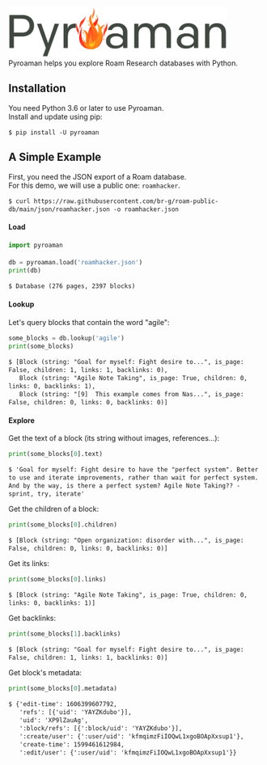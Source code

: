 <img src="https://raw.githubusercontent.com/br-g/pyroaman/main/artwork/logo.png" height=100px style="margin-bottom: -14px;">

Pyroaman helps you explore Roam Research databases with Python.


## Installation

You need Python 3.6 or later to use Pyroaman.    
Install and update using pip:

    $ pip install -U pyroaman


## A Simple Example

First, you need the JSON export of a Roam database.    
For this demo, we will use a public one: `roamhacker`.

    $ curl https://raw.githubusercontent.com/br-g/roam-public-db/main/json/roamhacker.json -o roamhacker.json


#### Load

```python
import pyroaman

db = pyroaman.load('roamhacker.json')
print(db)
```

    $ Database (276 pages, 2397 blocks)
    

#### Lookup

Let's query blocks that contain the word "agile":

```python
some_blocks = db.lookup('agile')
print(some_blocks)
```

    $ [Block (string: "Goal for myself: Fight desire to...", is_page: False, children: 1, links: 1, backlinks: 0),
       Block (string: "Agile Note Taking", is_page: True, children: 0, links: 0, backlinks: 1),
       Block (string: "[9]  This example comes from Nas...", is_page: False, children: 0, links: 0, backlinks: 0)]


#### Explore

 Get the text of a block (its string without images, references...):
```python
print(some_blocks[0].text)
```

    $ 'Goal for myself: Fight desire to have the "perfect system". Better to use and iterate improvements, rather than wait for perfect system. And by the way, is there a perfect system? Agile Note Taking?? - sprint, try, iterate'

Get the children of a block:
```python
print(some_blocks[0].children)
```

    $ [Block (string: "Open organization: disorder with...", is_page: False, children: 0, links: 0, backlinks: 0)]

Get its links:
```python
print(some_blocks[0].links)
```

    $ [Block (string: "Agile Note Taking", is_page: True, children: 0, links: 0, backlinks: 1)]

Get backlinks:
```python
print(some_blocks[1].backlinks)
```

    $ [Block (string: "Goal for myself: Fight desire to...", is_page: False, children: 1, links: 1, backlinks: 0)]

Get block's metadata:
```python
print(some_blocks[0].metadata)
```

    $ {'edit-time': 1606399607792,
       'refs': [{'uid': 'YAYZKdubo'}],
       'uid': 'XP9lZauAg',
       ':block/refs': [{':block/uid': 'YAYZKdubo'}],
       ':create/user': {':user/uid': 'kfmqimzFiIOQwL1xgoBOApXxsup1'},
       'create-time': 1599461612984,
       ':edit/user': {':user/uid': 'kfmqimzFiIOQwL1xgoBOApXxsup1'}}
